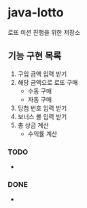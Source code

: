 # java-lotto
로또 미션 진행을 위한 저장소

## 기능 구현 목록
1. 구입 금액 입력 받기
2. 해당 금액으로 로또 구매
    * 수동 구매
    * 자동 구매
4. 당첨 번호 입력 받기
5. 보너스 볼 입력 받기
6. 총 상금 계산
    * 수익률 계산

### TODO
* 

### DONE
* 